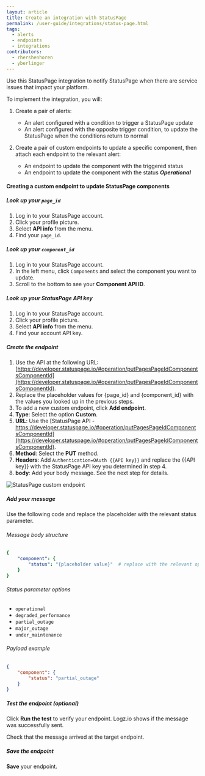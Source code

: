 ```yaml
---
layout: article
title: Create an integration with StatusPage
permalink: /user-guide/integrations/status-page.html
tags:
  - alerts
  - endpoints
  - integrations
contributors:
  - rhershenhoren 
  - yberlinger
---
```



Use this StatusPage integration to notify StatusPage when there are service issues that impact your platform. 

To implement the integration, you will:

1. Create a pair of alerts: 
   + An alert configured with a condition to trigger a StatusPage update
   + An alert configured with the opposite trigger condition, to update the StatusPage when the conditions return to normal

2. Create a pair of custom endpoints to update a specific component, then attach each endpoint to the relevant alert:
   + An endpoint to update the component with the triggered status 
   + An endpoint to update the component with the status **_Operational_** 




#### Creating a custom endpoint to update StatusPage components

<div class="tasklist">


##### Look up your `page_id`
1. Log in to your StatusPage account.
2. Click your profile picture.
3. Select **API info** from the menu.
4. Find your `page_id`.

##### Look up your `component_id`
1. Log in to your StatusPage account.
2. In the left menu, click  `Components` and select the component you want to update.
3. Scroll to the bottom to see your **Component API ID**.

##### Look up your StatusPage API key
1. Log in to your StatusPage account.
2. Click your profile picture.
3. Select **API info** from the menu.
4. Find your account API key.

##### Create the endpoint

1. Use the API at the following URL: [https://developer.statuspage.io/#operation/putPagesPageIdComponentsComponentId](https://developer.statuspage.io/#operation/putPagesPageIdComponentsComponentId).
2. Replace the placeholder values for {page_id} and {component_id} with the values you looked up in the previous steps. 
3. To add a new custom endpoint, click **Add endpoint**.
4. **Type**: Select the option **Custom**.
5. **URL**: Use the [StatusPage API -  https://developer.statuspage.io/#operation/putPagesPageIdComponentsComponentId](https://developer.statuspage.io/#operation/putPagesPageIdComponentsComponentId).
6. **Method**: Select the **PUT** method. 
7. **Headers**: Add `Authentication=OAuth {{API key}}` and replace the {{API key}} with the StatusPage API key you determined in step 4.
8. **body**: Add your body message. See the next step for details.

![StatusPage custom endpoint](https://dytvr9ot2sszz.cloudfront.net/logz-docs/notification-endpoints/statuspage-custom-endpoint.png) 

##### Add your message

Use the following code and replace the placeholder with the relevant status parameter.

###### Message body structure

```yml
{
    "component": {
        "status": "{placeholder value}"  # replace with the relevant option from the list of status parameters
    }
}
```

###### Status parameter options


+ `operational`
+ `degraded_performance`
+ `partial_outage`
+ `major_outage`
+ `under_maintenance`

######  Payload example


```json
{
    "component": {
        "status": "partial_outage"  
    }
}
```






##### Test the endpoint (_optional_)

Click **Run the test** to verify your endpoint. Logz.io shows if the message was successfully sent.

Check that the message arrived at the target endpoint.

##### Save the endpoint

**Save** your endpoint.


</div>
